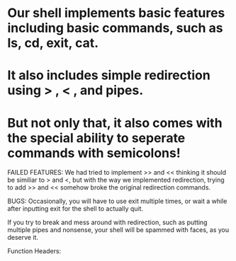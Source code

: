 Our shell implements basic features including basic commands, such as ls, cd, exit, cat. 
=======================
It also includes simple redirection using > , < , and pipes.
=======================
But not only that, it also comes with the special ability to seperate commands with semicolons! 
=======================

FAILED FEATURES:
  We had tried to implement >> and << thinking it should be similiar to > and <, but with the way we implemented redirection,     trying to add >> and << somehow broke the original redirection commands.

BUGS:
  Occasionally, you will have to use exit multiple times, or wait a while after inputting exit for the shell to actually quit.
  
  If you try to break and mess around with redirection, such as putting multiple pipes and nonsense, your shell will be spammed   with faces, as you deserve it.
  
Function Headers:
  
